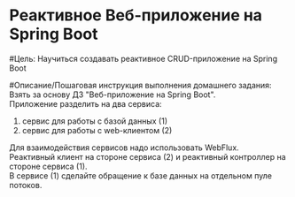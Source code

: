 # Реактивное Веб-приложение на Spring Boot

#Цель:
Научиться создавать реактивное CRUD-приложение на Spring Boot

#Описание/Пошаговая инструкция выполнения домашнего задания:
Взять за основу ДЗ "Веб-приложение на Spring Boot". </br>
Приложение разделить на два сервиса:</br>

1. сервис для работы с базой данных (1)
2. сервис для работы с web-клиентом (2)</br>

Для взаимодействия сервисов надо использовать WebFlux. </br>
Реактивный клиент на стороне сервиса (2) и реактивный контроллер на стороне сервиса (1).</br> 
В сервисе (1) сделайте обращение к базе данных на отдельном пуле потоков.</br>
